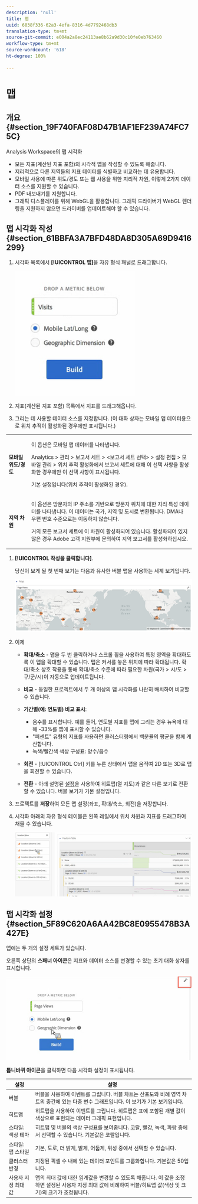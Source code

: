 ```yaml
---
description: 'null'
title: 맵
uuid: 6038f336-62a3-4efa-8316-4d7792468db3
translation-type: tm+mt
source-git-commit: e004a2a8ec24113ae8b62a9d30c10fe0eb763460
workflow-type: tm+mt
source-wordcount: '618'
ht-degree: 100%

---
```



# 맵

## 개요 {#section_19F740FAF08D47B1AF1EF239A74FC75C}

Analysis Workspace의 맵 시각화

* 모든 지표(계산된 지표 포함)의 시각적 맵을 작성할 수 있도록 해줍니다.
* 지리적으로 다른 지역들의 지표 데이터를 식별하고 비교하는 데 유용합니다.
* 모바일 사용에 따른 위도/경도 또는 웹 사용을 위한 지리적 차원, 이렇게 2가지 데이터 소스를 지원할 수 있습니다.
* PDF 내보내기를 지원합니다.
* 그래픽 디스플레이를 위해 WebGL을 활용합니다. 그래픽 드라이버가 WebGL 렌더링을 지원하지 않으면 드라이버를 업데이트해야 할 수 있습니다.

## 맵 시각화 작성 {#section_61BBFA3A7BFD48DA8D305A69D9416299}

1. 시각화 목록에서 **[!UICONTROL 맵]**&#x200B;을 자유 형식 패널로 드래그합니다.

   ![](assets/map-viz1.png)

1. 지표(계산된 지표 포함) 목록에서 지표를 드래그해옵니다.
1. 그리는 데 사용할 데이터 소스를 지정합니다. (이 대화 상자는 모바일 앱 데이터용으로 위치 추적이 활성화된 경우에만 표시됩니다.)

<table id="table_CD54B433464B4282A7524FB187016C47"> 
 <tbody> 
  <tr> 
   <td colname="col1"> <p><b>모바일 위도/경도</b> </p> </td> 
   <td colname="col2"> <p>이 옵션은 모바일 앱 데이터를 나타냅니다. </p> <p><span class="ignoretag"><span class="uicontrol">Analytics</span> &gt; <span class="uicontrol">관리</span> &gt; <span class="uicontrol">보고서 세트</span> &gt; <span class="uicontrol">&lt;보고서 세트 선택&gt;</span> &gt; <span class="uicontrol">설정 편집</span> &gt; <span class="uicontrol">모바일 관리</span> &gt; <span class="uicontrol">위치 추적 활성화</span></span>에서 보고서 세트에 대해 이 선택 사항을 활성화한 경우에만 이 선택 사항이 표시됩니다. </p> <p>기본 설정입니다(위치 추적이 활성화된 경우). </p> </td> 
  </tr> 
  <tr> 
   <td colname="col1"> <p><b>지역 차원</b> </p> </td> 
   <td colname="col2"> <p>이 옵션은 방문자의 IP 주소를 기반으로 방문자 위치에 대한 지리 특성 데이터를 나타냅니다. 이 데이터는 국가, 지역 및 도시로 변환됩니다. DMA나 우편 번호 수준으로는 이동하지 않습니다. </p> <p>거의 모든 보고서 세트에 이 차원이 활성화되어 있습니다. 활성화되어 있지 않은 경우 Adobe 고객 지원부에 문의하여 지역 보고서를 활성화하십시오. </p> </td> 
  </tr> 
 </tbody> 
</table>

1. **[!UICONTROL 작성을 클릭합니다]**.

   당신이 보게 될 첫 번째 보기는 다음과 유사한 버블 맵을 사용하는 세계 보기입니다.

   ![](assets/bubble-world-view.png)

1. 이제

   * **확대/축소** - 맵을 두 번 클릭하거나 스크롤 휠을 사용하여 특정 영역을 확대하도록 이 맵을 확대할 수 있습니다. 맵은 커서를 놓은 위치에 따라 확대됩니다. 확대/축소 상호 작용을 통해 확대/축소 수준에 따라 필요한 차원(국가 > 시/도 > 구/군/시)이 자동으로 업데이트됩니다.
   * **비교** - 동일한 프로젝트에서 두 개 이상의 맵 시각화를 나란히 배치하여 비교할 수 있습니다.
   * **기간별(예: 연도별) 비교 표시**:

      * 음수를 표시합니다. 예를 들어, 연도별 지표를 맵에 그리는 경우 뉴욕에 대해 -33%를 맵에 표시할 수 있습니다.
      * &quot;퍼센트&quot; 유형의 지표를 사용하면 클러스터링에서 백분율의 평균을 함께 계산합니다.
      * 녹색/빨간색 색상 구성표: 양수/음수
   * **회전** - [!UICONTROL Ctrl] 키를 누른 상태에서 맵을 움직여 2D 또는 3D로 맵을 회전할 수 있습니다.

   * **전환** - 아래 설명된 [설정](/help/analyze/analysis-workspace/visualizations/map-visualization.md#section_5F89C620A6AA42BC8E0955478B3A427E)을 사용하여 히트맵(열 지도)과 같은 다른 보기로 전환할 수 있습니다. 버블 보기가 기본 설정입니다.


1. 프로젝트를 **저장**&#x200B;하여 모든 맵 설정(좌표, 확대/축소, 회전)을 저장합니다.
1. 시각화 아래의 자유 형식 테이블은 왼쪽 레일에서 위치 차원과 지표를 드래그하여 채울 수 있습니다.

   ![](assets/location-dimensions.png)

## 맵 시각화 설정 {#section_5F89C620A6AA42BC8E0955478B3A427E}

맵에는 두 개의 설정 세트가 있습니다.

오른쪽 상단의 **스패너 아이콘**&#x200B;은 지표와 데이터 소스를 변경할 수 있는 초기 대화 상자를 표시합니다.

![](assets/map-wrench.png)

**톱니바퀴 아이콘**&#x200B;을 클릭하면 다음 시각화 설정이 표시됩니다.

| 설정 | 설명 |
|--- |--- |
| 버블 | 버블을 사용하여 이벤트를 그립니다. 버블 차트는 산포도와 비례 영역 차트의 중간에 있는 다중 변수 그래프입니다. 이 보기가 기본 보기입니다. |
| 히트맵 | 히트맵을 사용하여 이벤트를 그립니다. 히트맵은 표에 포함된 개별 값이 색상으로 표현되는 데이터 그래픽 표현입니다. |
| 스타일: 색상 테마 | 히트맵 및 버블의 색상 구성표를 보여줍니다. 코랄, 빨강, 녹색, 파랑 중에서 선택할 수 있습니다. 기본값은 코랄입니다. |
| 스타일: 맵 스타일 | 기본, 도로, 더 밝게, 밝게, 어둡게, 위성 중에서 선택할 수 있습니다. |
| 클러스터 반경 | 지정된 픽셀 수 내에 있는 데이터 포인트를 그룹화합니다. 기본값은 50입니다. |
| 사용자 지정 최대 값 | 맵의 최대 값에 대한 임계값을 변경할 수 있도록 해줍니다. 이 값을 조정하면 설정된 사용자 지정 최대 값에 비례하여 버블/히트맵 값(색상 및 크기)의 크기가 조정됩니다. |
